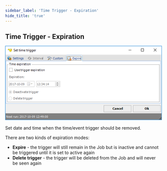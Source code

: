 ```yaml
---
sidebar_label: 'Time Trigger - Expiration'
hide_title: 'true'
---
```


## Time  Trigger - Expiration

![](../../../static/img/triggertimeexpire.png)

Set date and time when the time/event trigger should be removed.
 
There are two kinds of expiration modes:

* **Expire** - the trigger will still remain in the Job but is inactive and cannot be triggered until it is set to active again
* **Delete trigger** - the trigger will be deleted from the Job and will never be seen again